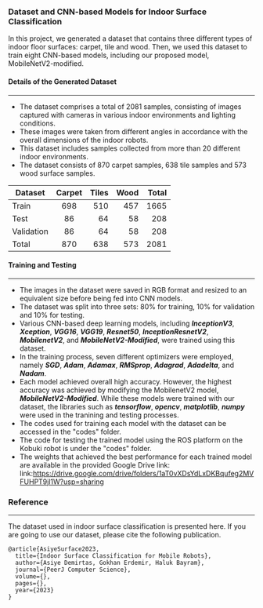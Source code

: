 ### Dataset and CNN-based Models for Indoor Surface Classification

In this project, we generated a dataset that contains three different types of indoor floor surfaces: carpet, tile and wood. Then, we used this dataset to train eight CNN-based models, including our proposed model, MobileNetV2-modified.

#### Details of the Generated Dataset
---

* The dataset comprises a total of 2081 samples, consisting of images captured with cameras in various indoor environments and lighting conditions. 
* These images were taken from different angles in accordance with the overall dimensions of the indoor robots.
* This dataset includes samples collected from more than 20 different indoor environments. 
* The dataset consists of 870 carpet samples, 638 tile samples and 573 wood surface samples. 

|  Dataset  |  Carpet  |  Tiles  |  Wood  |  Total  |
| --------  |:--------:|  -----: | -----: |------:  |
| Train     |   698    |   510   |   457  |    1665 |
| Test      |   86     |   64    |   58   |   208   |
| Validation|   86     |   64    |   58   |   208   |
| Total     |   870    |   638   |   573  |    2081 |


           
#### Training and Testing
---
* The images in the dataset were saved in RGB format and resized to an equivalent size before being fed into CNN models. 
* The dataset was split into three sets: 80% for training, 10% for validation and 10% for testing. 
* Various CNN-based deep learning models, including ***InceptionV3***, ***Xception***, ***VGG16***, ***VGG19***, ***Resnet50***, ***InceptionResnetV2***, ***MobilenetV2***, and ***MobileNetV2-Modified***, were trained using this dataset.
* In  the training process, seven different optimizers were employed, namely ***SGD***, ***Adam***, ***Adamax***, ***RMSprop***, ***Adagrad***, ***Adadelta***, and ***Nadam***.
* Each model achieved overall high accuracy. However, the highest accuracy was achieved by modifying the MobilenetV2 model, ***MobileNetV2-Modified***. While these models were trained with our dataset, the libraries such as ***tensorflow***, ***opencv***, ***matplotlib***, ***numpy*** were used in the tranining and testing processes.
* The codes used for training each model with the dataset can be accessed in the "codes" folder.
* The code for testing the trained model using the ROS platform on the Kobuki robot is under the "codes" folder.
* The weights that achieved the best performance for each trained model are available in the provided Google Drive link: link:https://drive.google.com/drive/folders/1aT0vXDsYdLxDKBqufeg2MVFUHPT9jl1W?usp=sharing


### Reference
----
The dataset used in indoor surface classification is presented here. If you are going to use our dataset, please cite the following publication.

```
@article{AsiyeSurface2023,
  title={Indoor Surface Classification for Mobile Robots},
  author={Asiye Demirtas, Gokhan Erdemir, Haluk Bayram},
  journal={PeerJ Computer Science},
  volume={},
  pages={},
  year={2023}
}
```
